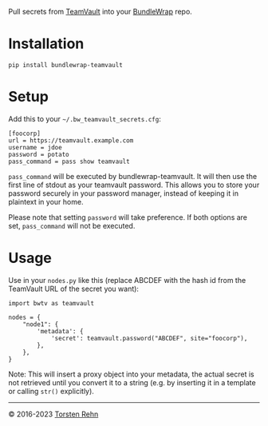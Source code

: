 Pull secrets from [TeamVault](https://github.com/seibert-media/teamvault) into your [BundleWrap](http://bundlewrap.org) repo.

# Installation

	pip install bundlewrap-teamvault

# Setup

Add this to your `~/.bw_teamvault_secrets.cfg`:

```
[foocorp]
url = https://teamvault.example.com
username = jdoe
password = potato
pass_command = pass show teamvault
```

`pass_command` will be executed by bundlewrap-teamvault. It will then use
the first line of stdout as your teamvault password. This allows you to
store your password securely in your password manager, instead of keeping
it in plaintext in your home.

Please note that setting `password` will take preference. If both options
are set, `pass_command` will not be executed.

# Usage

Use in your `nodes.py` like this (replace ABCDEF with the hash id from the TeamVault URL of the secret you want):

```
import bwtv as teamvault

nodes = {
    "node1": {
        'metadata': {
            'secret': teamvault.password("ABCDEF", site="foocorp"),
        },
    },
}
```

Note: This will insert a proxy object into your metadata, the actual secret is not retrieved until you convert it to a string (e.g. by inserting it in a template or calling `str()` explicitly).

---

© 2016-2023 [Torsten Rehn](mailto:torsten@rehn.email)
